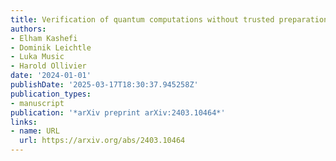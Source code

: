 ```yaml
---
title: Verification of quantum computations without trusted preparations or measurements
authors:
- Elham Kashefi
- Dominik Leichtle
- Luka Music
- Harold Ollivier
date: '2024-01-01'
publishDate: '2025-03-17T18:30:37.945258Z'
publication_types:
- manuscript
publication: '*arXiv preprint arXiv:2403.10464*'
links:
- name: URL
  url: https://arxiv.org/abs/2403.10464
---
```

